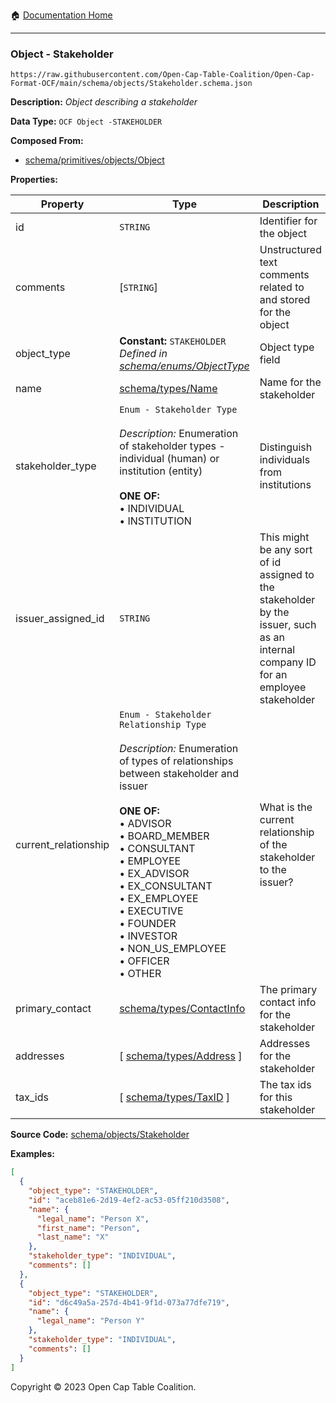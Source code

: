 :house: [Documentation Home](../../../README.md)

---

### Object - Stakeholder

`https://raw.githubusercontent.com/Open-Cap-Table-Coalition/Open-Cap-Format-OCF/main/schema/objects/Stakeholder.schema.json`

**Description:** _Object describing a stakeholder_

**Data Type:** `OCF Object -STAKEHOLDER`

**Composed From:**

- [schema/primitives/objects/Object](../primitives/objects/Object.md)

**Properties:**

| Property             | Type                                                                                                                                                                                                                                                                                                                                                                                                                                                        | Description                                                                                                                        | Required   |
| -------------------- | ----------------------------------------------------------------------------------------------------------------------------------------------------------------------------------------------------------------------------------------------------------------------------------------------------------------------------------------------------------------------------------------------------------------------------------------------------------- | ---------------------------------------------------------------------------------------------------------------------------------- | ---------- |
| id                   | `STRING`                                                                                                                                                                                                                                                                                                                                                                                                                                                    | Identifier for the object                                                                                                          | `REQUIRED` |
| comments             | [`STRING`]                                                                                                                                                                                                                                                                                                                                                                                                                                                  | Unstructured text comments related to and stored for the object                                                                    | -          |
| object_type          | **Constant:** `STAKEHOLDER`</br>_Defined in [schema/enums/ObjectType](../enums/ObjectType.md)_                                                                                                                                                                                                                                                                                                                                                              | Object type field                                                                                                                  | `REQUIRED` |
| name                 | [schema/types/Name](../types/Name.md)                                                                                                                                                                                                                                                                                                                                                                                                                       | Name for the stakeholder                                                                                                           | `REQUIRED` |
| stakeholder_type     | `Enum - Stakeholder Type`</br></br>_Description:_ Enumeration of stakeholder types - individual (human) or institution (entity)</br></br>**ONE OF:** </br>&bull; INDIVIDUAL </br>&bull; INSTITUTION                                                                                                                                                                                                                                                         | Distinguish individuals from institutions                                                                                          | `REQUIRED` |
| issuer_assigned_id   | `STRING`                                                                                                                                                                                                                                                                                                                                                                                                                                                    | This might be any sort of id assigned to the stakeholder by the issuer, such as an internal company ID for an employee stakeholder | -          |
| current_relationship | `Enum - Stakeholder Relationship Type`</br></br>_Description:_ Enumeration of types of relationships between stakeholder and issuer</br></br>**ONE OF:** </br>&bull; ADVISOR </br>&bull; BOARD_MEMBER </br>&bull; CONSULTANT </br>&bull; EMPLOYEE </br>&bull; EX_ADVISOR </br>&bull; EX_CONSULTANT </br>&bull; EX_EMPLOYEE </br>&bull; EXECUTIVE </br>&bull; FOUNDER </br>&bull; INVESTOR </br>&bull; NON_US_EMPLOYEE </br>&bull; OFFICER </br>&bull; OTHER | What is the current relationship of the stakeholder to the issuer?                                                                 | -          |
| primary_contact      | [schema/types/ContactInfo](../types/ContactInfo.md)                                                                                                                                                                                                                                                                                                                                                                                                         | The primary contact info for the stakeholder                                                                                       | -          |
| addresses            | [ [schema/types/Address](../types/Address.md) ]                                                                                                                                                                                                                                                                                                                                                                                                             | Addresses for the stakeholder                                                                                                      | -          |
| tax_ids              | [ [schema/types/TaxID](../types/TaxID.md) ]                                                                                                                                                                                                                                                                                                                                                                                                                 | The tax ids for this stakeholder                                                                                                   | -          |

**Source Code:** [schema/objects/Stakeholder](../../../../schema/objects/Stakeholder.schema.json)

**Examples:**

```json
[
  {
    "object_type": "STAKEHOLDER",
    "id": "aceb81e6-2d19-4ef2-ac53-05ff210d3508",
    "name": {
      "legal_name": "Person X",
      "first_name": "Person",
      "last_name": "X"
    },
    "stakeholder_type": "INDIVIDUAL",
    "comments": []
  },
  {
    "object_type": "STAKEHOLDER",
    "id": "d6c49a5a-257d-4b41-9f1d-073a77dfe719",
    "name": {
      "legal_name": "Person Y"
    },
    "stakeholder_type": "INDIVIDUAL",
    "comments": []
  }
]
```

Copyright © 2023 Open Cap Table Coalition.

